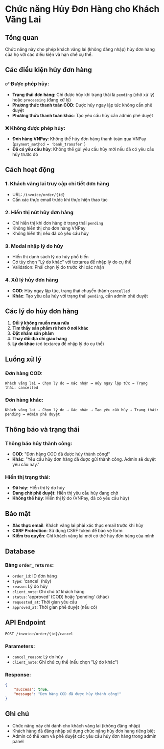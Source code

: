 # Chức năng Hủy Đơn Hàng cho Khách Vãng Lai

## Tổng quan
Chức năng này cho phép khách vãng lai (không đăng nhập) hủy đơn hàng của họ với các điều kiện và hạn chế cụ thể.

## Các điều kiện hủy đơn hàng

### ✅ Được phép hủy:
- **Trạng thái đơn hàng**: Chỉ được hủy khi trạng thái là `pending` (chờ xử lý) hoặc `processing` (đang xử lý)
- **Phương thức thanh toán COD**: Được hủy ngay lập tức không cần phê duyệt
- **Phương thức thanh toán khác**: Tạo yêu cầu hủy cần admin phê duyệt

### ❌ Không được phép hủy:
- **Đơn hàng VNPay**: Không thể hủy đơn hàng thanh toán qua VNPay (`payment_method = 'bank_transfer'`)
- **Đã có yêu cầu hủy**: Không thể gửi yêu cầu hủy mới nếu đã có yêu cầu hủy trước đó

## Cách hoạt động

### 1. Khách vãng lai truy cập chi tiết đơn hàng
- URL: `/invoice/order/{id}`
- Cần xác thực email trước khi thực hiện thao tác

### 2. Hiển thị nút hủy đơn hàng
- Chỉ hiển thị khi đơn hàng ở trạng thái `pending`
- Không hiển thị cho đơn hàng VNPay
- Không hiển thị nếu đã có yêu cầu hủy

### 3. Modal nhập lý do hủy
- Hiển thị danh sách lý do hủy phổ biến
- Có tùy chọn "Lý do khác" với textarea để nhập lý do cụ thể
- Validation: Phải chọn lý do trước khi xác nhận

### 4. Xử lý hủy đơn hàng
- **COD**: Hủy ngay lập tức, trạng thái chuyển thành `cancelled`
- **Khác**: Tạo yêu cầu hủy với trạng thái `pending`, cần admin phê duyệt

## Các lý do hủy đơn hàng

1. **Đổi ý không muốn mua nữa**
2. **Tìm thấy sản phẩm rẻ hơn ở nơi khác**
3. **Đặt nhầm sản phẩm**
4. **Thay đổi địa chỉ giao hàng**
5. **Lý do khác** (có textarea để nhập lý do cụ thể)

## Luồng xử lý

### Đơn hàng COD:
```
Khách vãng lai → Chọn lý do → Xác nhận → Hủy ngay lập tức → Trạng thái: cancelled
```

### Đơn hàng khác:
```
Khách vãng lai → Chọn lý do → Xác nhận → Tạo yêu cầu hủy → Trạng thái: pending → Admin phê duyệt
```

## Thông báo và trạng thái

### Thông báo hủy thành công:
- **COD**: "Đơn hàng COD đã được hủy thành công!"
- **Khác**: "Yêu cầu hủy đơn hàng đã được gửi thành công. Admin sẽ duyệt yêu cầu này."

### Hiển thị trạng thái:
- **Đã hủy**: Hiển thị lý do hủy
- **Đang chờ phê duyệt**: Hiển thị yêu cầu hủy đang chờ
- **Không thể hủy**: Hiển thị lý do (VNPay, đã có yêu cầu hủy)

## Bảo mật

- **Xác thực email**: Khách vãng lai phải xác thực email trước khi hủy
- **CSRF Protection**: Sử dụng CSRF token để bảo vệ form
- **Kiểm tra quyền**: Chỉ khách vãng lai mới có thể hủy đơn hàng của mình

## Database

### Bảng `order_returns`:
- `order_id`: ID đơn hàng
- `type`: 'cancel' (hủy)
- `reason`: Lý do hủy
- `client_note`: Ghi chú từ khách hàng
- `status`: 'approved' (COD) hoặc 'pending' (khác)
- `requested_at`: Thời gian yêu cầu
- `approved_at`: Thời gian phê duyệt (nếu có)

## API Endpoint

```
POST /invoice/order/{id}/cancel
```

### Parameters:
- `cancel_reason`: Lý do hủy
- `client_note`: Ghi chú cụ thể (nếu chọn "Lý do khác")

### Response:
```json
{
    "success": true,
    "message": "Đơn hàng COD đã được hủy thành công!"
}
```

## Ghi chú

- Chức năng này chỉ dành cho khách vãng lai (không đăng nhập)
- Khách hàng đã đăng nhập sử dụng chức năng hủy đơn hàng riêng biệt
- Admin có thể xem và phê duyệt các yêu cầu hủy đơn hàng trong admin panel
